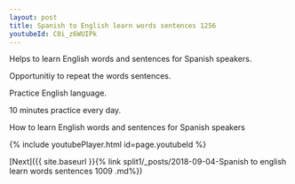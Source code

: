 ```yaml
---
layout: post
title: Spanish to English learn words sentences 1256 
youtubeId: C0i_z6WUIPk
---
```

 
 
Helps to learn English words and sentences for Spanish speakers.

Opportunitiy to repeat the words sentences. 

Practice English language. 
 
10 minutes practice every day. 
 
How to learn English words and sentences for Spanish speakers 
 
{% include youtubePlayer.html id=page.youtubeId %}
 
 
[Next]({{ site.baseurl }}{% link  split1/_posts/2018-09-04-Spanish to english learn words sentences 1009 .md%})
 
